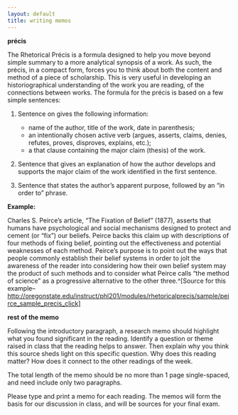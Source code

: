 ```yaml
---
layout: default
title: writing memos
---
```


**précis**

The Rhetorical Précis is a formula designed to help you move beyond simple
summary to a more analytical synopsis of a work. As such, the précis, in
a compact form, forces you to think about both the content and method of
a piece of scholarship. This is very useful in developing an historiographical
understanding of the work you are reading, of the connections between works.
The formula for the précis is based on a few simple sentences:

1. Sentence on gives the following information:
   * name of the author, title of the work, date in parenthesis;
   * an intentionally chosen active verb (argues, asserts, claims, denies,
     refutes, proves, disproves, explains, etc.);
   * a that clause containing the major claim (thesis) of the work.

2. Sentence that gives an explanation of how the author develops and supports
the major claim of the work identified in the first sentence.

3. Sentence that states the author’s apparent purpose, followed by an “in
order to” phrase.


**Example:**

Charles S. Peirce’s article, “The Fixation of Belief” (1877), asserts
that humans have psychological and social mechanisms designed to
protect and cement (or “fix”) our beliefs. Peirce backs this claim
up with descriptions of four methods of fixing belief, pointing out
the effectiveness and potential weaknesses of each method. Peirce’s
purpose is to point out the ways that people commonly establish
their belief systems in order to jolt the awareness of the reader into
considering how their own belief system may the product of such
methods and to consider what Peirce calls “the method of science”
as a progressive alternative to the other three.^[Source for this example–
http://oregonstate.edu/instruct/phl201/modules/rhetoricalprecis/sample/peirce_sample_precis_click]

**rest of the memo**

Following the introductory paragraph, a research memo should highlight
what you found significant in the reading. Identify a question or theme
raised in class that the reading helps to answer. Then explain why you
think this source sheds light on this specific question. Why does this
reading matter? How does it connect to the other readings of the week.

The total length of the memo should be no more than 1 page single-spaced,
and need include only two paragraphs.

Please type and print a memo for each reading. The memos will form the
basis for our discussion in class, and will be sources for your final
exam.

